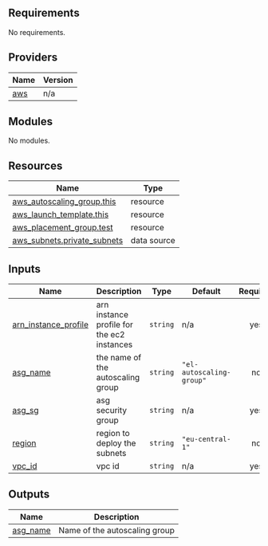 <!-- BEGIN_TF_DOCS -->
## Requirements

No requirements.

## Providers

| Name | Version |
|------|---------|
| <a name="provider_aws"></a> [aws](#provider\_aws) | n/a |

## Modules

No modules.

## Resources

| Name | Type |
|------|------|
| [aws_autoscaling_group.this](https://registry.terraform.io/providers/hashicorp/aws/latest/docs/resources/autoscaling_group) | resource |
| [aws_launch_template.this](https://registry.terraform.io/providers/hashicorp/aws/latest/docs/resources/launch_template) | resource |
| [aws_placement_group.test](https://registry.terraform.io/providers/hashicorp/aws/latest/docs/resources/placement_group) | resource |
| [aws_subnets.private_subnets](https://registry.terraform.io/providers/hashicorp/aws/latest/docs/data-sources/subnets) | data source |

## Inputs

| Name | Description | Type | Default | Required |
|------|-------------|------|---------|:--------:|
| <a name="input_arn_instance_profile"></a> [arn\_instance\_profile](#input\_arn\_instance\_profile) | arn instance profile for the ec2 instances | `string` | n/a | yes |
| <a name="input_asg_name"></a> [asg\_name](#input\_asg\_name) | the name of the autoscaling group | `string` | `"el-autoscaling-group"` | no |
| <a name="input_asg_sg"></a> [asg\_sg](#input\_asg\_sg) | asg security group | `string` | n/a | yes |
| <a name="input_region"></a> [region](#input\_region) | region to deploy the subnets | `string` | `"eu-central-1"` | no |
| <a name="input_vpc_id"></a> [vpc\_id](#input\_vpc\_id) | vpc id | `string` | n/a | yes |

## Outputs

| Name | Description |
|------|-------------|
| <a name="output_asg_name"></a> [asg\_name](#output\_asg\_name) | Name of the autoscaling group |
<!-- END_TF_DOCS -->